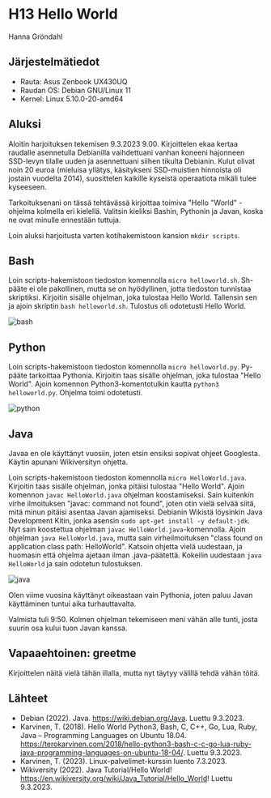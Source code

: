 # H13 Hello World

Hanna Gröndahl

## Järjestelmätiedot

- Rauta: Asus Zenbook UX430UQ
- Raudan OS: Debian GNU/Linux 11
- Kernel: Linux 5.10.0-20-amd64

## Aluksi

Aloitin harjoituksen tekemisen 9.3.2023 9.00. Kirjoittelen ekaa kertaa raudalle asennetulla Debianilla vaihdettuani vanhan koneeni hajonneen SSD-levyn tilalle uuden ja asennettuani siihen tikulta Debianin. Kulut olivat noin 20 euroa (mieluisa yllätys, käsitykseni SSD-muistien hinnoista oli jostain vuodelta 2014), suosittelen kaikille kyseistä operaatiota mikäli tulee kyseeseen.

Tarkoituksenani on tässä tehtävässä kirjoittaa toimiva  "Hello "World" -ohjelma kolmella eri kielellä. Valitsin kieliksi Bashin, Pythonin ja Javan, koska ne ovat minulle ennestään tuttuja.

Loin aluksi harjoitusta varten kotihakemistoon kansion `mkdir scripts`.

## Bash

Loin scripts-hakemistoon tiedoston komennolla `micro helloworld.sh`. Sh-pääte ei ole pakollinen, mutta se on hyödyllinen, jotta tiedoston tunnistaa skriptiksi. Kirjoitin sisälle ohjelman, joka tulostaa Hello World. Tallensin sen ja ajoin skriptin `bash helloworld.sh`. Tulostus oli odotetusti Hello World.

![bash](https://user-images.githubusercontent.com/122886984/223959168-bdda0c13-599c-47ed-a919-06327b80465b.png)

## Python

Loin scripts-hakemistoon tiedoston komennolla `micro helloworld.py`. Py-pääte tarkoittaa Pythonia. Kirjoitin taas sisälle ohjelman, joka tulostaa "Hello World". Ajoin komennon Python3-komentotulkin kautta `python3 helloworld.py`. Ohjelma toimi odotetusti.

![python](https://user-images.githubusercontent.com/122886984/223959201-2eac3ba1-f495-443c-97e9-02e494db8edd.png)

## Java

Javaa en ole käyttänyt vuosiin, joten etsin ensiksi sopivat ohjeet Googlesta. Käytin apunani Wikiversityn ohjetta.

Loin scripts-hakemistoon tiedoston komennolla `micro HelloWorld.java`. Kirjoitin taas sisälle ohjelman, jonka pitäisi tulostaa "Hello World". Ajoin komennon `javac HelloWorld.java` ohjelman koostamiseksi. Sain kuitenkin virhe ilmoituksen "javac: command not found", joten otin vielä selvää siitä, mitä minun pitäisi asentaa Javan ajamiseksi. Debianin Wikistä löysinkin Java Development Kitin, jonka asensin `sudo apt-get install -y default-jdk`. Nyt sain koostettua ohjelman `javac HelloWorld.java`-komennolla. Ajoin ohjelman `java HelloWorld.java`, mutta sain virheilmoituksen "class found on application class path: HelloWorld". Katsoin ohjetta vielä uudestaan, ja huomasin että ohjelma ajetaan ilman .java-päätettä. Kokeilin uudestaan `java HelloWorld` ja sain odotetun tulostuksen.

![java](https://user-images.githubusercontent.com/122886984/223959221-9b66d2e9-6bba-422a-8e0d-f79ceb5092d2.png)

Olen viime vuosina käyttänyt oikeastaan vain Pythonia, joten paluu Javan käyttäminen tuntui aika turhauttavalta.

Valmista tuli 9:50. Kolmen ohjelman tekemiseen meni vähän alle tunti, josta suurin osa kului tuon Javan kanssa. 

## Vapaaehtoinen: greetme

Kirjoittelen näitä vielä tähän illalla, mutta nyt täytyy välillä tehdä vähän töitä. 

## Lähteet

- Debian (2022). Java. https://wiki.debian.org/Java. Luettu 9.3.2023.
- Karvinen, T. (2018). Hello World Python3, Bash, C, C++, Go, Lua, Ruby, Java – Programming Languages on Ubuntu 18.04. https://terokarvinen.com/2018/hello-python3-bash-c-c-go-lua-ruby-java-programming-languages-on-ubuntu-18-04/. Luettu 9.3.2023.
- Karvinen, T. (2023). Linux-palvelimet-kurssin luento 7.3.2023.
- Wikiversity (2022). Java Tutorial/Hello World! https://en.wikiversity.org/wiki/Java_Tutorial/Hello_World! Luettu 9.3.2023.

